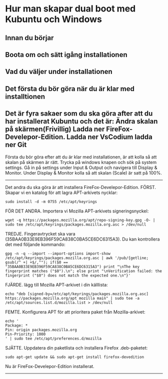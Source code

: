 # Hur man skapar dual boot med Kubuntu och Windows 

## Innan du börjar  


## Boota om och sätt igång installationen  


## Vad du väljer under installationen  


## Det första du bör göra när du är klar med installtionen 

Det är fyra sakaer som du ska göra after att du har installerat Kubuntu och det är:
Ändra skalan på skärmen(Frivillig)
Ladda ner FireFox-Develepor-Edition.
Ladda ner VsCodium
ladda ner Git
----------
Första du bör göra efter att du är klar med installationen, är att kolla så att skalan på skärmen är rätt. 
Trycka på windows knapen och sök på system settings. Gå in på settings under Input & Output och navigera till Display & Monitor. 
Under Display & Monitor kolla så att skalan (Scale) är satt på 100%.

------------ 
Det andra du ska göra är att installera FireFox-Develepor-Edition.
FÖRST. Skapar vi en katalog för att lagra APT-arkivets nycklar:

```
sudo install -d -m 0755 /etc/apt/keyrings
```

FÖR DET ANDRA. Importera vi Mozilla APT-arkivets signeringsnyckel:

```
wget -q https://packages.mozilla.org/apt/repo-signing-key.gpg -O- | sudo tee /etc/apt/keyrings/packages.mozilla.org.asc > /dev/null
```

TREDJE. Fingeravtrycket ska vara (35BAA0B33E9EB396F59CA838C0BA5CE6DC6315A3). Du kan kontrollera det med följande kommando:

```
gpg -n -q --import --import-options import-show /etc/apt/keyrings/packages.mozilla.org.asc | awk '/pub/{getline; gsub(/^ +| +$/,""); if($0 == "35BAA0B33E9EB396F59CA838C0BA5CE6DC6315A3") print "\nThe key fingerprint matches ("$0").\n"; else print "\nVerification failed: the fingerprint ("$0") does not match the expected one.\n"}'
```

FJÄRDE. lägg till Mozilla APT-arkivet i din källlista:

```
echo "deb [signed-by=/etc/apt/keyrings/packages.mozilla.org.asc] https://packages.mozilla.org/apt mozilla main" | sudo tee -a /etc/apt/sources.list.d/mozilla.list > /dev/null
```

FEMTE. Konfigurera APT för att prioritera paket från Mozilla-arkivet:

```
echo '
Package: *
Pin: origin packages.mozilla.org
Pin-Priority: 1000
' | sudo tee /etc/apt/preferences.d/mozilla
```

SJÄTTE. Uppdatera din paketlista och installera Firefox .deb-paketet:

```
sudo apt-get update && sudo apt-get install firefox-devedition
```

Nu är FireFox-Develepor-Edition installerat.

-----------
